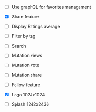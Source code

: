 - [ ] Use graphQL for favorites management
- [x] Share feature
- [ ] Display Ratings average
- [ ] Filter by tag
- [ ] Search
- [ ] Mutation views
- [ ] Mutation vote
- [ ] Mutation share
- [ ] Follow feature
- [x] Logo 1024x1024
- [ ] Splash 1242x2436

